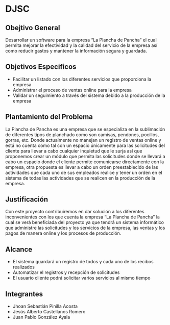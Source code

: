 # DJSC
## Obejtivo General
Desarrollar un software para la empresa “La Plancha de Pancha” el cual permita mejorar la efectividad y la calidad del servicio de la empresa así como reducir gastos y mantener la información segura y guardada.
## Objetivos Especificos
- Facilitar un listado con los diferentes servicios que proporciona la empresa
- Administrar el proceso de ventas online para la empresa
- Validar un seguimiento a través del sistema debido a la producción de la empresa
## Plantamiento del Problema 
La Plancha de Pancha es una empresa que se especializa en la sublimación de diferentes tipos de planchado como son camisas, pendones, pocillos, gorras, etc. Donde actualmente no manejan un registro de ventas online y está no cuenta como tal con un espacio únicamente para las solicitudes del cliente para llevar a cabo cualquier inquietud que le surja así que proponemos crear un módulo que permita las solicitudes donde se llevará a cabo un espacio donde el cliente permite comunicarse directamente con la empresa, otra propuesta es llevar a cabo un orden preestablecido de las actividades que cada uno de sus empleados realice y tener un orden en el sistema de todas las actividades que se realicen en la producción de la empresa.
## Justificación
Con este proyecto contribuiremos en dar solución a los diferentes inconvenientes con los que cuenta la empresa “La Plancha de Pancha” la cual se verá beneficiada del proyecto ya que tendrá un sistema informático que administre las solicitudes y los servicios de la empresa, las ventas y los pagos de manera online y los procesos de producción.
## Alcance
- El sistema guardará un registro de todos y cada uno de los recibos realizados
- Automatizar el registros y recepción de solicitudes
- El usuario cliente podrá solicitar varios servicios al mismo tiempo
## Integrantes
- Jhoan Sebastián Pinilla Acosta
- Jesús Alberto Castellanos Romero
- Juan Pablo González Ayala
